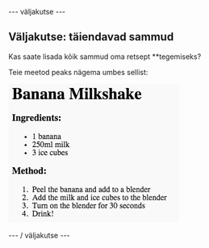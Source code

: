 \--- väljakutse \---

## Väljakutse: täiendavad sammud

Kas saate lisada kõik sammud oma</strong> retsept **tegemiseks?</p> 

Teie meetod peaks nägema umbes sellist:

![ekraanipilt](images/recipe-more-method.png)

\--- / väljakutse \---